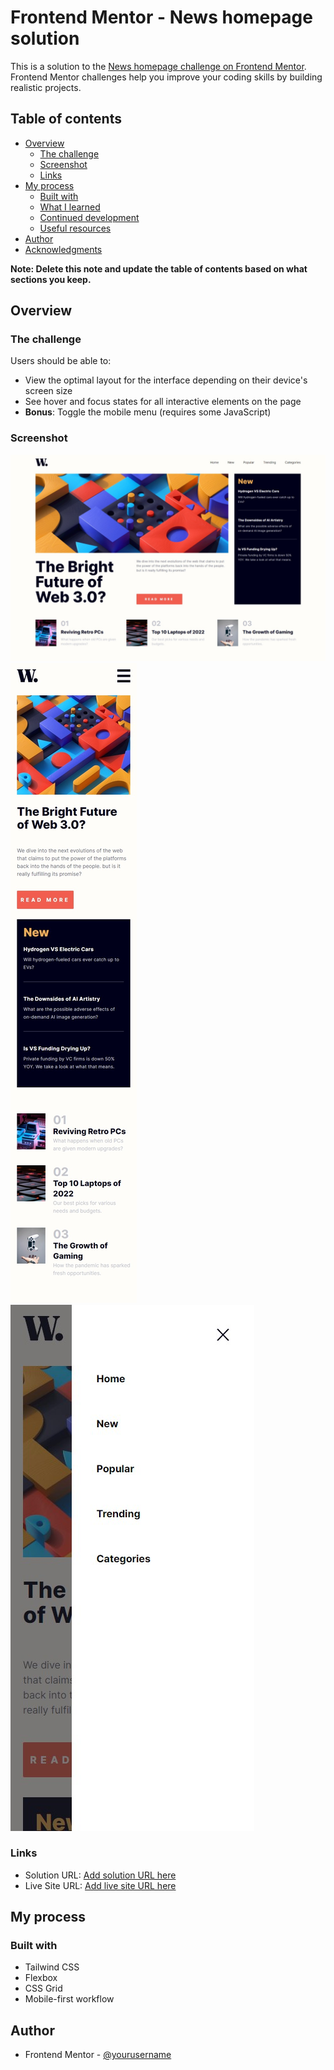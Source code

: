 # Frontend Mentor - News homepage solution

This is a solution to the [News homepage challenge on Frontend Mentor](https://www.frontendmentor.io/challenges/news-homepage-H6SWTa1MFl). Frontend Mentor challenges help you improve your coding skills by building realistic projects. 

## Table of contents

- [Overview](#overview)
  - [The challenge](#the-challenge)
  - [Screenshot](#screenshot)
  - [Links](#links)
- [My process](#my-process)
  - [Built with](#built-with)
  - [What I learned](#what-i-learned)
  - [Continued development](#continued-development)
  - [Useful resources](#useful-resources)
- [Author](#author)
- [Acknowledgments](#acknowledgments)

**Note: Delete this note and update the table of contents based on what sections you keep.**

## Overview

### The challenge

Users should be able to:

- View the optimal layout for the interface depending on their device's screen size
- See hover and focus states for all interactive elements on the page
- **Bonus**: Toggle the mobile menu (requires some JavaScript)

### Screenshot

![](./screenshots/full-page.jpeg)
![](./screenshots/mobile-page.jpeg)
![](./screenshots//mobile-nav.jpeg)

### Links

- Solution URL: [Add solution URL here](https://github.com/arciagaam/Huddle-Landing-Page)
- Live Site URL: [Add live site URL here](https://your-live-site-url.com)

## My process

### Built with

- Tailwind CSS
- Flexbox
- CSS Grid
- Mobile-first workflow

## Author
- Frontend Mentor - [@yourusername](https://www.frontendmentor.io/profile/yourusername)


